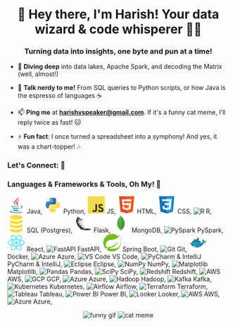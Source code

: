 <h1 align="center">👋 Hey there, I'm Harish! Your data wizard & code whisperer 🧙‍♂️</h1>

<h3 align="center">Turning data into insights, one byte and pun at a time!</h3>

- 🌱 **Diving deep** into data lakes, Apache Spark, and decoding the Matrix (well, almost!)

- 💬 **Talk nerdy to me!** From SQL queries to Python scripts, or how Java is the espresso of languages ☕

- 📫 **Ping me** at **harishvspeaker@gmail.com**. If it's a funny cat meme, I'll reply twice as fast! 🐱

- ⚡ **Fun fact**: I once turned a spreadsheet into a symphony! And yes, it was a chart-topper! 🎶

<h3 align="left">Let's Connect: 🤝</h3>
<p align="left">
</p>

<h3 align="left">Languages & Frameworks & Tools, Oh My! 🚀</h3>
<p align="left">
    <img src="https://raw.githubusercontent.com/devicons/devicon/master/icons/java/java-original.svg" alt="Java" width="40" height="40"/> Java,
    <img src="https://raw.githubusercontent.com/devicons/devicon/master/icons/python/python-original.svg" alt="Python" width="40" height="40"/> Python,
    <img src="https://raw.githubusercontent.com/devicons/devicon/master/icons/javascript/javascript-original.svg" alt="JavaScript" width="40" height="40"/> JS,
    <img src="https://raw.githubusercontent.com/devicons/devicon/master/icons/html5/html5-original.svg" alt="HTML" width="40" height="40"/> HTML,
    <img src="https://raw.githubusercontent.com/devicons/devicon/master/icons/css3/css3-original.svg" alt="CSS" width="40" height="40"/> CSS,
    <img src="https://www.vectorlogo.zone/logos/r-project/r-project-icon.svg" alt="R" width="40" height="40"/> R,
    <img src="https://raw.githubusercontent.com/devicons/devicon/master/icons/sql/sql-original.svg" alt="SQL" width="40" height="40"/> SQL (Postgres),
    <img src="https://raw.githubusercontent.com/devicons/devicon/master/icons/flask/flask-original.svg" alt="Flask" width="40" height="40"/> Flask,
    <img src="https://raw.githubusercontent.com/devicons/devicon/master/icons/mongodb/mongodb-original.svg" alt="MongoDB" width="40" height="40"/> MongoDB,
    <img src="https://www.vectorlogo.zone/logos/apache_spark/apache_spark-icon.svg" alt="PySpark" width="40" height="40"/> PySpark,
    <img src="https://raw.githubusercontent.com/devicons/devicon/master/icons/react/react-original.svg" alt="React" width="40" height="40"/> React,
    <img src="https://www.vectorlogo.zone/logos/fastapi/fastapi-icon.svg" alt="FastAPI" width="40" height="40"/> FastAPI,
    <img src="https://raw.githubusercontent.com/devicons/devicon/master/icons/spring/spring-original.svg" alt="Spring Boot" width="40" height="40"/> Spring Boot,
    <img src="https://www.vectorlogo.zone/logos/git-scm/git-scm-icon.svg" alt="Git" width="40" height="40"/> Git,
    <img src="https://raw.githubusercontent.com/devicons/devicon/master/icons/docker/docker-original.svg" alt="Docker" width="40" height="40"/> Docker,
    <img src="https://www.vectorlogo.zone/logos/microsoft_azure/microsoft_azure-icon.svg" alt="Azure" width="40" height="40"/> Azure,
    <img src="https://www.vectorlogo.zone/logos/visualstudio_code/visualstudio_code-icon.svg" alt="VS Code" width="40" height="40"/> VS Code,
    <img src="https://www.vectorlogo.zone/logos/jetbrains_jetbrains-icon.svg" alt="PyCharm & IntelliJ" width="40" height="40"/> PyCharm & IntelliJ,
    <img src="https://www.vectorlogo.zone/logos/eclipse/eclipse-icon.svg" alt="Eclipse" width="40" height="40"/> Eclipse,
    <img src="https://numpy.org/images/logos/numpy.svg" alt="NumPy" width="40" height="40"/> NumPy,
    <img src="https://matplotlib.org/_static/logo2_compressed.svg" alt="Matplotlib" width="40" height="40"/> Matplotlib,
    <img src="https://www.vectorlogo.zone/logos/pandas/pandas-icon.svg" alt="Pandas" width="40" height="40"/> Pandas,
    <img src="https://scipy.org/_static/logo.png" alt="SciPy" width="40" height="40"/> SciPy,
    <img src="https://www.vectorlogo.zone/logos/amazon_redshift/amazon_redshift-icon.svg" alt="Redshift" width="40" height="40"/> Redshift,
    <img src="https://www.vectorlogo.zone/logos/amazon_aws/amazon_aws-icon.svg" alt="AWS" width="40" height="40"/> AWS,
    <img src="https://www.vectorlogo.zone/logos/google_cloud/google_cloud-icon.svg" alt="GCP" width="40" height="40"/> GCP,
    <img src="https://www.vectorlogo.zone/logos/microsoft_azure/microsoft_azure-icon.svg" alt="Azure" width="40" height="40"/> Azure,
    <img src="https://www.vectorlogo.zone/logos/apache_hadoop/apache_hadoop-icon.svg" alt="Hadoop" width="40" height="40"/> Hadoop,
    <img src="https://www.vectorlogo.zone/logos/apache_kafka/apache_kafka-icon.svg" alt="Kafka" width="40" height="40"/> Kafka,
    <img src="https://www.vectorlogo.zone/logos/kubernetes/kubernetes-icon.svg" alt="Kubernetes" width="40" height="40"/> Kubernetes,
    <img src="https://www.vectorlogo.zone/logos/apache_airflow/apache_airflow-icon.svg" alt="Airflow" width="40" height="40"/> Airflow,
    <img src="https://www.vectorlogo.zone/logos/terraformio/terraformio-icon.svg" alt="Terraform" width="40" height="40"/> Terraform,
    <img src="https://www.vectorlogo.zone/logos/tableau/tableau-icon.svg" alt="Tableau" width="40" height="40"/> Tableau,
    <img src="https://www.vectorlogo.zone/logos/microsoft_powerbi/microsoft_powerbi-icon.svg" alt="Power BI" width="40" height="40"/> Power BI,
    <img src="https://www.vectorlogo.zone/logos/looker/looker-icon.svg" alt="Looker" width="40" height="40"/> Looker,
    <img src="https://www.vectorlogo.zone/logos/amazon_aws/amazon_aws-icon.svg" alt="AWS" width="40" height="40"/> AWS,
    <img src="https://www.vectorlogo.zone/logos/microsoft_azure/microsoft_azure-icon.svg" alt="Azure" width="40" height="40"/> Azure,
</p>

<!-- Animated GIFs for added fun -->
<p align="center">
    <img src="https://media.giphy.com/media/USV0ym3bVWQJJmNu3N/giphy.gif" alt="funny gif" width="300"/>
    <img src="https://media.giphy.com/media/ZVik7pBtu9dNS/giphy.gif" alt="cat meme" width="300"/>
</p>
